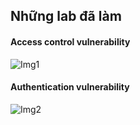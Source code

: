 ## Những lab đã làm

#### Access control vulnerability

![Img1](\assets/../img/access_control.png)

#### Authentication vulnerability

![Img2](\assets/../img/authentication.png)